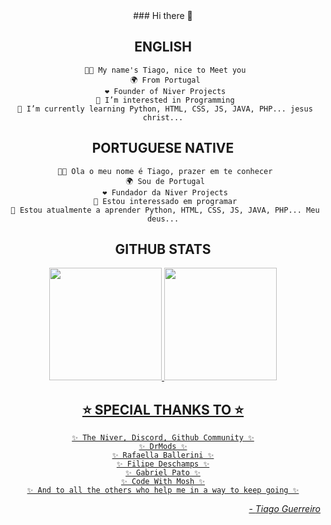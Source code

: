 
<div align="center">
  ### Hi there 👋
  
  ## ENGLISH
  
     🧑🏽 My name's Tiago, nice to Meet you
     🌍 From Portugal
     ❤️ Founder of Niver Projects
     👀 I’m interested in Programming
     🌱 I’m currently learning Python, HTML, CSS, JS, JAVA, PHP... jesus christ...
  
  ## PORTUGUESE NATIVE
  
     🧑🏽 Ola o meu nome é Tiago, prazer em te conhecer
     🌍 Sou de Portugal
     ❤️ Fundador da Niver Projects
     👀 Estou interessado em programar
     🌱 Estou atualmente a aprender Python, HTML, CSS, JS, JAVA, PHP... Meu deus...
  
  ## GITHUB STATS
  
  <div align="center">
    <a href="https://github.com/SorenKazam">
    <img height="180em" src="https://github-readme-stats.vercel.app/api?username=sorenkazam&show_icons=true&theme=dark&include_all_commits=true&count_private=true"/>
    <img height="180em" src="https://github-readme-stats.vercel.app/api/top-langs/?username=sorenkazam&layout=compact&langs_count=7&theme=dark"/>
  </div>
   
  ## ⭐ SPECIAL THANKS TO ⭐
    ✨ The Niver, Discord, Github Community ✨
    ✨ DrMods ✨
    ✨ Rafaella Ballerini ✨
    ✨ Filipe Deschamps ✨
    ✨ Gabriel Pato ✨
    ✨ Code With Mosh ✨
    ✨ And to all the others who help me in a way to keep going ✨
    
  </div>
  
  <div align="right">
    - <i>Tiago Guerreiro</i>
  </div>
